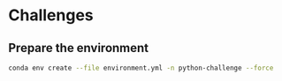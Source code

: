 # Challenges

## Prepare the environment

```sh
conda env create --file environment.yml -n python-challenge --force
```

